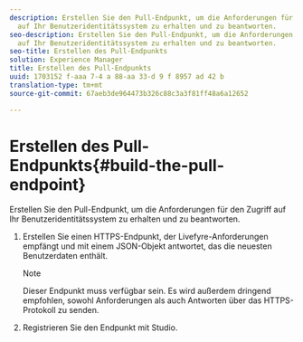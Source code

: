 ```yaml
---
description: Erstellen Sie den Pull-Endpunkt, um die Anforderungen für den Zugriff
  auf Ihr Benutzeridentitätssystem zu erhalten und zu beantworten.
seo-description: Erstellen Sie den Pull-Endpunkt, um die Anforderungen für den Zugriff
  auf Ihr Benutzeridentitätssystem zu erhalten und zu beantworten.
seo-title: Erstellen des Pull-Endpunkts
solution: Experience Manager
title: Erstellen des Pull-Endpunkts
uuid: 1703152 f-aaa 7-4 a 88-aa 33-d 9 f 8957 ad 42 b
translation-type: tm+mt
source-git-commit: 67aeb3de964473b326c88c3a3f81ff48a6a12652

---
```



# Erstellen des Pull-Endpunkts{#build-the-pull-endpoint}

Erstellen Sie den Pull-Endpunkt, um die Anforderungen für den Zugriff auf Ihr Benutzeridentitätssystem zu erhalten und zu beantworten.

1. Erstellen Sie einen HTTPS-Endpunkt, der Livefyre-Anforderungen empfängt und mit einem JSON-Objekt antwortet, das die neuesten Benutzerdaten enthält.

   >[!NOTE]
   >
   >Dieser Endpunkt muss verfügbar sein. Es wird außerdem dringend empfohlen, sowohl Anforderungen als auch Antworten über das HTTPS-Protokoll zu senden.

1. Registrieren Sie den Endpunkt mit Studio.
